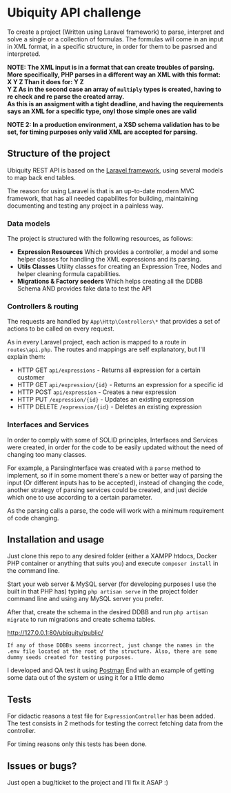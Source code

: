 # Ubiquity API challenge

To create a project (Written using Laravel framework) to parse, interpret and solve a single or a collection of formulas.
The formulas will come in an input in XML format, in a specific structure, in order for them to be pasrsed and interpreted.

**NOTE: The XML input is in a format that can create troubles of parsing. More specifically, PHP parses in a different way an XML with this format:
    <add>
        <number>X</number>
        <multiply>
            <number>Y</number>
            <number>Z</number>
        </multiply>
    </add>
    Than it does for:
    <add>
        <multiply>
            <number>Y</number>
            <number>Z</number>
        </multiply>        
        <multiply>
            <number>Y</number>
            <number>Z</number>
        </multiply>
    </add>
    As in the second case an array of `multiply` types is created, having to re check and re parse the created array.    
    As this is an assigment with a tight deadline, and having the requirements says an XML for a specific type, onyl those simple ones are valid**

**NOTE 2: In a production environment, a XSD schema validation has to be set, for timing purposes only valid XML are accepted for parsing.**

## Structure of the project

Ubiquity REST API is based on the [Laravel framework](https://laravel.com/), using several models to map back end tables.

The reason for using Laravel is that is an up-to-date modern MVC framework, that has all needed capabilites for building, maintaining documenting and testing any project in a painless way.

### Data models

The project is structured with the following resources, as follows:

* __Expression Resources__ Which provides a controller, a model and some helper classes for handling the XML expressions and its parsing.
* __Utils Classes__ Utility classes for creating an Expression Tree, Nodes and helper cleaning formula capabilities.
* __Migrations & Factory seeders__ Which helps creating all the DDBB Schema AND provides fake data to test the API

### Controllers & routing

The requests are handled by `App\Http\Controllers\*` that provides a set of actions to be called on every request.

As in every Laravel project, each action is mapped to a route in `routes\api.php`. The routes and mappings are self explanatory, but I'll explain them:

* HTTP GET `api/expressions` - Returns all expression for a certain customer
* HTTP GET `api/expression/{id}` - Returns an expression for a specific id
* HTTP POST `api/expression` - Creates a new expression
* HTTP PUT `/expression/{id}` - Updates an existing expression
* HTTP DELETE `/expression/{id}` - Deletes an existing expression

### Interfaces and Services

In order to comply with some of SOLID principles, Interfaces and Services were created, in order for the code to be easily updated without the need of changing too many classes.

For example, a ParsingInterface was created with a `parse` method to implement, so if in some moment there's a new or better way of parsing the input (Or different inputs has to be accepted), instead of changing the code, another strategy of parsing services could be created, and just decide which one to use according to a certain parameter. 

As the parsing calls a parse, the code will work with a minimum requirement of code changing.

## Installation and usage

Just clone this repo to any desired folder (either a XAMPP htdocs, Docker PHP container or anything that suits you) and execute `composer install` in the command line.

Start your web server & MySQL server (for developing purposes I use the built in that PHP has) typing `php artisan serve` in the project folder command line and using any MySQL server you prefer.

After that, create the schema in the desired DDBB and run `php artisan migrate` to run migrations and create schema tables.

http://127.0.0.1:80/ubiquity/public/<end-point>

```
If any of those DDBBs seems incorrect, just change the names in the .env file located at the root of the structure. Also, there are some dummy seeds created for testing purposes.
```

I developed and QA test it using [Postman](https://www.getpostman.com/postman)
End with an example of getting some data out of the system or using it for a little demo

## Tests

For didactic reasons a test file for `ExpressionController` has been added. The test consists in 2 methods for testing the correct fetching data from the controller.

For timing reasons only this tests has been done.

## Issues or bugs?

Just open a bug/ticket to the project and I'll fix it ASAP :)
